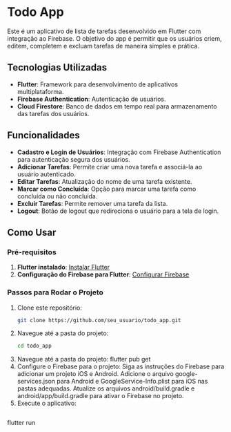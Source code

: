 # Todo App

Este é um aplicativo de lista de tarefas desenvolvido em Flutter com integração ao Firebase. O objetivo do app é permitir que os usuários criem, editem, completem e excluam tarefas de maneira simples e prática.

## Tecnologias Utilizadas

- **Flutter**: Framework para desenvolvimento de aplicativos multiplataforma.
- **Firebase Authentication**: Autenticação de usuários.
- **Cloud Firestore**: Banco de dados em tempo real para armazenamento das tarefas dos usuários.

## Funcionalidades

- **Cadastro e Login de Usuários**: Integração com Firebase Authentication para autenticação segura dos usuários.
- **Adicionar Tarefas**: Permite criar uma nova tarefa e associá-la ao usuário autenticado.
- **Editar Tarefas**: Atualização do nome de uma tarefa existente.
- **Marcar como Concluída**: Opção para marcar uma tarefa como concluída ou não concluída.
- **Excluir Tarefas**: Permite remover uma tarefa da lista.
- **Logout**: Botão de logout que redireciona o usuário para a tela de login.

## Como Usar

### Pré-requisitos

1. **Flutter instalado**: [Instalar Flutter](https://docs.flutter.dev/get-started/install)
2. **Configuração do Firebase para Flutter**: [Configurar Firebase](https://firebase.google.com/docs/flutter/setup)

### Passos para Rodar o Projeto

1. Clone este repositório:
   ```bash
   git clone https://github.com/seu_usuario/todo_app.git

2. Navegue até a pasta do projeto:
     ```bash
   cd todo_app
4. Navegue até a pasta do projeto:
   flutter pub get
5. Configure o Firebase para o projeto:
Siga as instruções do Firebase para adicionar um projeto iOS e Android.
Adicione o arquivo google-services.json para Android e GoogleService-Info.plist para iOS nas pastas adequadas.
Atualize os arquivos android/build.gradle e android/app/build.gradle para ativar o Firebase no projeto.
6. Execute o aplicativo:
     ```bash
flutter run

